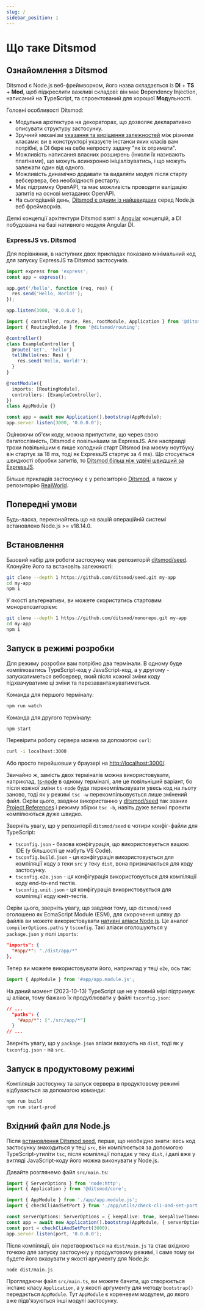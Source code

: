 ```yaml
---
slug: /
sidebar_position: 1
---
```


# Що таке Ditsmod

## Ознайомлення з Ditsmod

Ditsmod є Node.js веб-фреймворком, його назва складається із **DI** + **TS** + **Mod**, щоб підкреслити важливі складові: він має **D**ependency **I**njection, написаний на **T**ype**S**cript, та спроектований для хорошої **Мод**ульності.

Головні особливості Ditsmod:

- Модульна архітектура на декораторах, що дозволяє декларативно описувати структуру застосунку.
- Зручний механізм [указання та вирішення залежностей][8] між різними класами: ви в конструкторі указуєте інстанси яких класів вам потрібні, а DI бере на себе непросту задачу "як їх отримати".
- Можливість написання власних розширень (інколи їх називають плагінами), що можуть асинхронно ініціалізуватись, і що можуть залежати один від одного.
- Можливість динамічно додавати та видаляти модулі після старту вебсервера, без необхідності рестарту.
- Має підтримку OpenAPI, та має можливість проводити валідацію запитів на основі метаданих OpenAPI.
- На сьогодішній день, [Ditsmod є одним із найшвидших][14] серед Node.js веб фреймворків.

Деякі концепції архітектури Ditsmod взяті з [Angular][9] концепцій, а DI побудована на базі нативного модуля Angular DI.

### ExpressJS vs. Ditsmod

Для порівняння, в наступних двох прикладах показано мінімальний код для запуску ExpressJS та Ditsmod застосунків.

```js
import express from 'express';
const app = express();

app.get('/hello', function (req, res) {
  res.send('Hello, World!');
});

app.listen(3000, '0.0.0.0');
```

```ts
import { controller, route, Res, rootModule, Application } from '@ditsmod/core';
import { RoutingModule } from '@ditsmod/routing';

@controller()
class ExampleController {
  @route('GET', 'hello')
  tellHello(res: Res) {
    res.send('Hello, World!');
  }
}

@rootModule({
  imports: [RoutingModule],
  controllers: [ExampleController],
})
class AppModule {}

const app = await new Application().bootstrap(AppModule);
app.server.listen(3000, '0.0.0.0');
```

Оцінюючи об'єм коду, можна припустити, що через свою багатослівність, Ditsmod є повільнішим за ExpressJS. Але насправді трохи повільнішим є лише холодний старт Ditsmod (на моєму ноутбуку він стартує за 18 ms, тоді як ExpressJS стартує за 4 ms). Що стосується швидкості обробки запитів, то [Ditsmod більш ніж удвічі швидший за ExpressJS][14].

Більше прикладів застосунку є у репозиторію [Ditsmod][4], а також у репозиторію [RealWorld][13].

## Попередні умови

Будь-ласка, переконайтесь що на вашій операційній системі встановлено Node.js >= v18.14.0.

## Встановлення

Базовий набір для роботи застосунку має репозиторій [ditsmod/seed][2]. Клонуйте його та встановіть залежності:

```bash
git clone --depth 1 https://github.com/ditsmod/seed.git my-app
cd my-app
npm i
```

У якості альтернативи, ви можете скористатись стартовим монорепозиторієм:

```bash
git clone --depth 1 https://github.com/ditsmod/monorepo.git my-app
cd my-app
npm i
```

## Запуск в режимі розробки

Для режиму розробки вам потрібно два термінали. В одному буде компілюватись TypeScript-код у JavaScript-код, а у другому - запускатиметься вебсервер, який після кожної зміни коду підхвачуватиме ці зміни та перезавантажуватиметься.

Команда для першого терміналу:

```bash
npm run watch
```

Команда для другого терміналу:

```bash
npm start
```

Перевірити роботу сервера можна за допомогою `curl`:

```bash
curl -i localhost:3000
```

Або просто перейшовши у браузері на [http://localhost:3000/](http://localhost:3000/).

Звичайно ж, замість двох терміналів можна використовувати, наприклад, [ts-node][17] в одному терміналі, але це повільніший варіант, бо після кожної зміни `ts-node` буде перекомпільовувати увесь код на льоту заново, тоді як у режимі `tsc -w` перекомпільовується лише змінений файл. Окрім цього, завдяки використанню у [ditsmod/seed][2] так званих [Project References][16] і режиму збірки `tsc -b`, навіть дуже великі проекти компілюються дуже швидко.

Зверніть увагу, що у репозиторії `ditsmod/seed` є чотири конфіг-файли для TypeScript:

- `tsconfig.json` - базова конфігурація, що використовується вашою IDE (у більшості це мабуть VS Code).
- `tsconfig.build.json` - ця конфігурація використовується для компіляції коду з теки `src` у теку `dist`, вона призначається для коду застосунку.
- `tsconfig.e2e.json` - ця конфігурація використовується для компіляції коду end-to-end тестів.
- `tsconfig.unit.json` - ця конфігурація використовується для компіляції коду юніт-тестів.

Окрім цього, зверніть увагу, що завдяки тому, що `ditsmod/seed` оголошено як EcmaScript Module (ESM), для скорочення шляху до файлів ви можете використовувати [нативні аліаси Node.js][18]. Це аналог `compilerOptions.paths` у `tsconfig`. Такі аліаси оголошуються у `package.json` у полі `imports`:

```json {2}
"imports": {
  "#app/*": "./dist/app/*"
},
```

Тепер ви можете використовувати його, наприклад у теці `e2e`, ось так:

```ts
import { AppModule } from '#app/app.module.js';
```

На даний момент (2023-10-13) TypeScript ще не у повній мірі підтримує ці аліаси, тому бажано їх продублювати у файлі `tsconfig.json`:

```json
// ...
  "paths": {
    "#app/*": ["./src/app/*"]
  }
// ...
```

Зверніть увагу, що у `package.json` аліаси вказують на `dist`, тоді як у `tsconfig.json` - на `src`.

## Запуск в продуктовому режимі

Компіляція застосунку та запуск сервера в продуктовому режимі відбувається за допомогою команди:

```bash
npm run build
npm run start-prod
```

## Вхідний файл для Node.js

Після [встановлення Ditsmod seed][1], перше, що необхідно знати: весь код застосунку знаходиться у теці `src`, він компілюється за допомогою TypeScript-утиліти `tsc`, після компіляції попадає у теку `dist`, і далі вже у вигляді JavaScript-коду його можна виконувати у Node.js.

Давайте розглянемо файл `src/main.ts`:

```ts
import { ServerOptions } from 'node:http';
import { Application } from '@ditsmod/core';

import { AppModule } from './app/app.module.js';
import { checkCliAndSetPort } from './app/utils/check-cli-and-set-port.js';

const serverOptions: ServerOptions = { keepAlive: true, keepAliveTimeout: 5000 };
const app = await new Application().bootstrap(AppModule, { serverOptions, path: 'api' });
const port = checkCliAndSetPort(3000);
app.server.listen(port, '0.0.0.0');
```

Після компіляції, він перетворюється на `dist/main.js` та стає вхідною точкою для запуску застосунку у продуктовому режимі, і саме тому ви будете його вказувати у якості аргументу для Node.js:

```bash
node dist/main.js
```

Проглядаючи файл `src/main.ts`, ви можете бачити, що створюється інстанс класу `Application`, а у якості аргументу для методу `bootstrap()` передається `AppModule`. Тут `AppModule` є кореневим модулем, до якого вже підв'язуються інші модулі застосунку.


[1]: #встановлення
[2]: https://github.com/ditsmod/seed
[4]: https://github.com/ditsmod/ditsmod/tree/main/examples
[8]: https://uk.wikipedia.org/wiki/%D0%92%D0%BF%D1%80%D0%BE%D0%B2%D0%B0%D0%B4%D0%B6%D0%B5%D0%BD%D0%BD%D1%8F_%D0%B7%D0%B0%D0%BB%D0%B5%D0%B6%D0%BD%D0%BE%D1%81%D1%82%D0%B5%D0%B9
[9]: https://github.com/angular/angular
[10]: https://jestjs.io/en/
[12]: https://uk.wikipedia.org/wiki/%D0%9E%D0%B4%D0%B8%D0%BD%D0%B0%D0%BA_(%D1%88%D0%B0%D0%B1%D0%BB%D0%BE%D0%BD_%D0%BF%D1%80%D0%BE%D1%94%D0%BA%D1%82%D1%83%D0%B2%D0%B0%D0%BD%D0%BD%D1%8F) "Singleton"
[13]: https://github.com/ditsmod/realworld
[14]: https://github.com/ditsmod/vs-webframework#readme
[15]: https://github.com/remy/nodemon
[16]: https://www.typescriptlang.org/docs/handbook/project-references.html
[17]: https://github.com/TypeStrong/ts-node
[18]: https://nodejs.org/api/packages.html#imports
